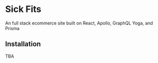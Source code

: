 # Sick Fits

An full stack ecommerce site built on React, Apollo, GraphQL Yoga, and Prisma

## Installation

TBA
